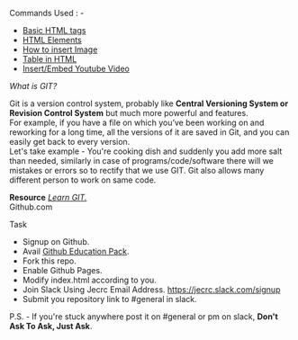 Commands Used : -

 - [Basic  HTML tags](https://www.tutorialspoint.com/html/html_basic_tags.htm) 
 - [HTML Elements](https://www.tutorialspoint.com/html/html_elements.htm) 
 - [How to insert Image](http://www.w3schools.com/tags/tag_img.asp)
 - [Table in HTML](http://www.w3schools.com/tags/tag_table.asp)
 - [Insert/Embed Youtube Video](http://www.w3schools.com/html/html_youtube.asp)

*What is GIT?*

Git is a version control system, probably like **Central Versioning System or Revision Control System** but much more powerful and features.<br>
For example, if you have a file on which you’ve been working on and reworking for a long time, all the versions of it are saved in Git, and you can easily get back to every version. <br>
Let's take example - You're cooking dish and suddenly you add more salt than needed, similarly in case of programs/code/software there will we mistakes or errors so to rectify that we use GIT. Git also allows many different person to work on same code.

**Resource** 
[*Learn GIT.*](https://www.codecademy.com/learn/learn-git)<br>
Github.com

Task

 - Signup on Github.
 - Avail [Github Education Pack](http://education.github.com/).
 - Fork this repo.
 - Enable Github Pages.
 - Modify index.html according to you.
 - Join Slack Using Jecrc Email Address. https://jecrc.slack.com/signup
 - Submit you repository link to #general in slack.

P.S. - If you're stuck anywhere post it on #general or pm on slack, **Don't Ask To Ask, Just Ask**.
